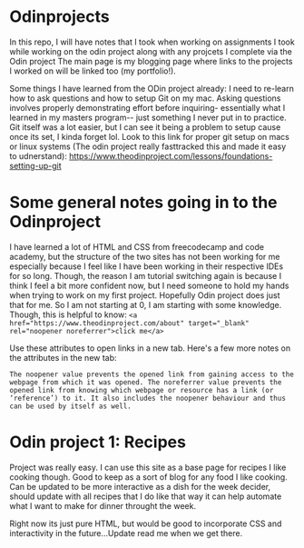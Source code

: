 # Odinprojects

In this repo, I will have notes that I took when working on assignments I took while working on the odin project along with any projcets I complete via the Odin project
The main page is my blogging page where links to the projects I worked on will be linked too (my portfolio!).

Some things I have learned from the ODin project already:
I need to re-learn how to ask questions and how to setup Git on my mac.
Asking questions involves properly demonstrating effort before inquiring- essentially what I learned in my masters program-- just something I never put in to practice.
Git itself was a lot easier, but I can see it being a problem to setup cause once its set, I kinda forget lol.
Look to this link for proper git setup on macs or linux systems (The odin project really fasttracked this and made it easy to udnerstand):
https://www.theodinproject.com/lessons/foundations-setting-up-git

# Some general notes going in to the Odinproject

I have learned a lot of HTML and CSS from freecodecamp and code academy, but the structure of the two sites has not been working for me especially because I feel like I have been working in their respective IDEs for so long. Though, the reason I am tutorial switching again is because I think I feel a bit more confident now, but I need someone to hold my hands when trying to work on my first project. Hopefully Odin project does just that for me. So I am not starting at 0, I am starting with some knowledge.
Though, this is helpful to know:
`<a href="https://www.theodinproject.com/about" target="_blank" rel="noopener noreferrer">click me</a>`

Use these attributes to open links in a new tab. Here's a few more notes on the attributes in the new tab:
    
    The noopener value prevents the opened link from gaining access to the webpage from which it was opened. The noreferrer value prevents the opened link from knowing which webpage or resource has a link (or ‘reference’) to it. It also includes the noopener behaviour and thus can be used by itself as well.


# Odin project 1: Recipes

Project was really easy. I can use this site as a base page for recipes I like cooking though. Good to keep as a sort of blog for any food I like cooking. Can be updated to be more interactive as a dish for the week decider, should update with all recipes that I do like that way it can help automate what I want to make for dinner throught the week.

Right now its just pure HTML, but would be good to incorporate CSS and interactivity in the future...Update read me when we get there.

